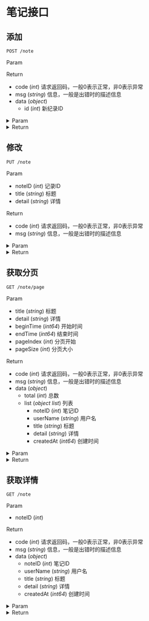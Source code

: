 # 笔记接口

## 添加

`POST /note`

Param


Return

* code (*int*) 请求返回码，一般0表示正常，非0表示异常
* msg (*string*) 信息，一般是出错时的描述信息
* data (*object*) 
    * id (*int*) 新纪录ID

<details>
<summary>Param</summary>

```json
{}
```

</details>

<details>
<summary>Return</summary>

```json
{
    "code": 0,
    "msg": "",
    "data": {
        "id": 112
    },
    "requestID": "ffef65a1-a4b3-4489-8e94-f710726e130f"
}
```

</details>

## 修改

`PUT /note`

Param

* noteID (*int*) 记录ID
* title (*string*) 标题
* detail (*string*) 详情

Return

* code (*int*) 请求返回码，一般0表示正常，非0表示异常
* msg (*string*) 信息，一般是出错时的描述信息

<details>
<summary>Param</summary>

```json
{
    "noteID": 112,
    "title": "mod title",
    "detail": "mod detail"
}
```

</details>

<details>
<summary>Return</summary>

```json
{
    "code": 0,
    "msg": "",
    "data": null,
    "requestID": "a96be485-9b87-4864-a0b2-ad05d04408d9"
}
```

</details>

## 获取分页

`GET /note/page`

Param

* title (*string*) 标题
* detail (*string*) 详情
* beginTime (*int64*) 开始时间
* endTime (*int64*) 结束时间
* pageIndex (*int*) 分页开始
* pageSize (*int*) 分页大小

Return

* code (*int*) 请求返回码，一般0表示正常，非0表示异常
* msg (*string*) 信息，一般是出错时的描述信息
* data (*object*) 
    * total (*int*) 总数
    * list (*object list*) 列表
        * noteID (*int*) 笔记ID
        * userName (*string*) 用户名
        * title (*string*) 标题
        * detail (*string*) 详情
        * createdAt (*int64*) 创建时间

<details>
<summary>Param</summary>

```json
beginTime=0&detail=&endTime=0&pageIndex=0&pageSize=10&title=
```

</details>

<details>
<summary>Return</summary>

```json
{
    "code": 0,
    "msg": "",
    "data": {
        "total": 75,
        "list": [
            {
                "noteID": 112,
                "userName": "0",
                "title": "mod title",
                "detail": "mod detail",
                "createdAt": 1581140867
            },
            {
                "noteID": 111,
                "userName": "0",
                "title": "123123",
                "detail": "1231313",
                "createdAt": 1579752275
            },
            {
                "noteID": 110,
                "userName": "0",
                "title": "积沙成塔",
                "detail": "# 积沙成塔\n\n无沙何来塔。",
                "createdAt": 1566523796
            },
            {
                "noteID": 109,
                "userName": "0",
                "title": "12313",
                "detail": "\u003cp\u003e### 45454545\u003c/p\u003e\u003cp\u003e```js\u003c/p\u003e\u003cp\u003efunc main()\u003c/p\u003e\u003cp\u003e```\u003c/p\u003e\u003cp\u003e## hahahahahahah\u003c/p\u003e\u003cp\u003e```go\u003c/p\u003e\u003cp\u003eadfdf\u003c/p\u003e\u003cp\u003e```\u003c/p\u003e\u003cp\u003eabc\u003c/p\u003e\u003cp\u003e\u0026gt; abc\u003c/p\u003e\u003cp\u003e\u003cbr\u003e\u003c/p\u003e\u003cp\u003e\u003cbr\u003e\u003c/p\u003e",
                "createdAt": 1564908092
            },
            {
                "noteID": 107,
                "userName": "0",
                "title": "11111111111111",
                "detail": "# 123\n\n### 123\n\n\n```go\nvar a int\n\nfunc main() {\n     fmt.Println(\"Hello world\") // 打印\n}\n```\n\n| 1| 2 |\n| --- | --- |\n| 3| 3|\n| 3| 3|\n| 3| 3|\n\n1111111111111\n22222222222222222\n\n\u003e a\n\u003e \n\u003e b\n\u003e c\n\n\n\n\n\n\n\n\n\n\n\n\n\n\n\n\n\n\n\n\n\n\n\n\n\n",
                "createdAt": 1564907517
            },
            {
                "noteID": 106,
                "userName": "0",
                "title": "123132",
                "detail": "# 123",
                "createdAt": 1564906388
            },
            {
                "noteID": 105,
                "userName": "0",
                "title": "ceshi",
                "detail": "ces",
                "createdAt": 1564905500
            },
            {
                "noteID": 99,
                "userName": "0",
                "title": "mod title",
                "detail": "mod detail",
                "createdAt": 1564888827
            },
            {
                "noteID": 98,
                "userName": "0",
                "title": "mod title",
                "detail": "mod detail",
                "createdAt": 1564887133
            },
            {
                "noteID": 97,
                "userName": "0",
                "title": "mod title",
                "detail": "mod detail",
                "createdAt": 1564886414
            }
        ]
    },
    "requestID": "72ac0983-2606-419f-8f62-23bc6f5c5597"
}
```

</details>

## 获取详情

`GET /note`

Param

* noteID (*int*) 

Return

* code (*int*) 请求返回码，一般0表示正常，非0表示异常
* msg (*string*) 信息，一般是出错时的描述信息
* data (*object*) 
    * noteID (*int*) 笔记ID
    * userName (*string*) 用户名
    * title (*string*) 标题
    * detail (*string*) 详情
    * createdAt (*int64*) 创建时间

<details>
<summary>Param</summary>

```json
noteID=112
```

</details>

<details>
<summary>Return</summary>

```json
{
    "code": 0,
    "msg": "",
    "data": {
        "noteID": 112,
        "userName": "119",
        "title": "mod title",
        "detail": "mod detail",
        "createdAt": 1581140867
    },
    "requestID": "495f0cca-a6b1-4061-9581-ee0dcfa83221"
}
```

</details>

